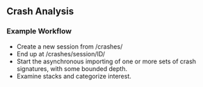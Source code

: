 ## Crash Analysis ##

### Example Workflow ###

- Create a new session from /crashes/
- End up at /crashes/session/ID/
- Start the asynchronous importing of one or more sets of crash signatures,
  with some bounded depth.
- Examine stacks and categorize interest.

